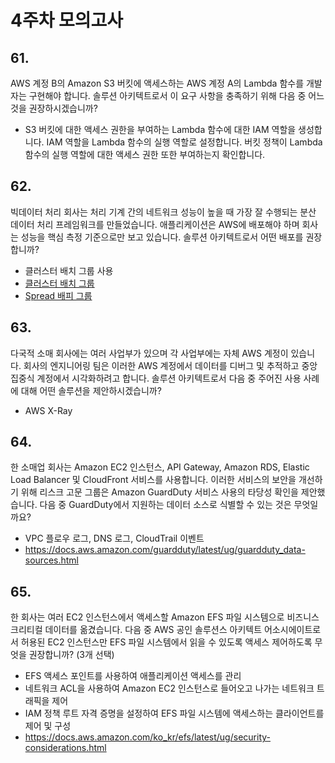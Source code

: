 # 4주차 모의고사

## 61.
AWS 계정 B의 Amazon S3 버킷에 액세스하는 AWS 계정 A의 Lambda 함수를 개발자는 구현해야 합니다.
솔루션 아키텍트로서 이 요구 사항을 충족하기 위해 다음 중 어느 것을 권장하시겠습니까?
- S3 버킷에 대한 액세스 권한을 부여하는 Lambda 함수에 대한 IAM 역할을 생성합니다. IAM 역할을 Lambda 함수의 실행 역할로 설정합니다. 버킷 정책이 Lambda 함수의 실행 역할에 대한 액세스 권한 또한 부여하는지 확인합니다.

## 62.
빅데이터 처리 회사는 처리 기계 간의 네트워크 성능이 높을 때 가장 잘 수행되는 분산 데이터 처리 프레임워크를 만들었습니다. 애플리케이션은 AWS에 배포해야 하며 회사는 성능을 핵심 측정 기준으로만 보고 있습니다.
솔루션 아키텍트로서 어떤 배포를 권장합니까?
- 클러스터 배치 그룹 사용
- [클러스터 배치 그룹](https://docs.aws.amazon.com/ko_kr/AWSEC2/latest/UserGuide/placement-groups.html#placement-groups-cluster)
- [Spread 배피 그룹](https://docs.aws.amazon.com/ko_kr/AWSEC2/latest/UserGuide/placement-groups.html#placement-groups-spread)

## 63.
다국적 소매 회사에는 여러 사업부가 있으며 각 사업부에는 자체 AWS 계정이 있습니다. 회사의 엔지니어링 팀은 이러한 AWS 계정에서 데이터를 디버그 및 추적하고 중앙 집중식 계정에서 시각화하려고 합니다.
솔루션 아키텍트로서 다음 중 주어진 사용 사례에 대해 어떤 솔루션을 제안하시겠습니까?
- AWS X-Ray

## 64.
한 소매업 회사는 Amazon EC2 인스턴스, API Gateway, Amazon RDS, Elastic Load Balancer 및 CloudFront 서비스를 사용합니다. 이러한 서비스의 보안을 개선하기 위해 리스크 고문 그룹은 Amazon GuardDuty 서비스 사용의 타당성 확인을 제안했습니다.
다음 중 GuardDuty에서 지원하는 데이터 소스로 식별할 수 있는 것은 무엇일까요?
- VPC 플로우 로그, DNS 로그, CloudTrail 이벤트
- https://docs.aws.amazon.com/guardduty/latest/ug/guardduty_data-sources.html

## 65.
한 회사는 여러 EC2 인스턴스에서 액세스할 Amazon EFS 파일 시스템으로 비즈니스 크리티컬 데이터를 옮겼습니다.
다음 중 AWS 공인 솔루션스 아키텍트 어소시에이트로서 허용된 EC2 인스턴스만 EFS 파일 시스템에서 읽을 수 있도록 액세스 제어하도록 무엇을 권장합니까? (3개 선택)
- EFS 액세스 포인트를 사용하여 애플리케이션 액세스를 관리
- 네트워크 ACL을 사용하여 Amazon EC2 인스턴스로 들어오고 나가는 네트워크 트래픽을 제어
- IAM 정책 루트 자격 증명을 설정하여 EFS 파일 시스템에 액세스하는 클라이언트를 제어 및 구성
- https://docs.aws.amazon.com/ko_kr/efs/latest/ug/security-considerations.html

